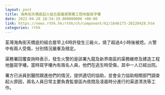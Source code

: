 ```yaml
---
layout: post
title: 海角街天橋底起火組合屋屬渠務署工程地盤寫字樓
date: 2022-04-28 18:54:19.000000000 +08:00
link: https://news.rthk.hk/rthk/ch/component/k2/1646173-20220428.htm
categories: rthk
---
```


荃灣海角街天橋底的組合屋早上6時許發生三級火，燒了超過4小時後被熄。火警中有兩人受傷，分別情況嚴重及穩定。

渠務署回覆查詢時表示，發生火警的是該署九龍及新界南區的渠務維修及建造工程地盤寫字樓。當時寫字樓內有兩名人員，他們在逃生時受傷，其中一人已經出院。

署方已派員到醫院跟進他們的情況，提供適切的協助，並會全力協助相關部門調查起火原因，兩名人員日常主要負責監督區內夜間及凌晨時分進行的渠道清洗等工作。
